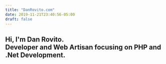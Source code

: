 ```yaml
---
title: "DanRovito.com"
date: 2019-11-21T23:40:56-05:00
draft: false
---
```

<section class="home-header">
	<div class="container">
		<div class="row intro-text">
			<div class="col-md-8 col-sm-12">
				<div class="pb-5">
					<h1 class="text-white">Hi, I'm Dan Rovito. <br/>Developer and Web Artisan focusing on PHP and .Net Development.</h1>
				</div>
			</div>
		</div>
	</div>
</section>
